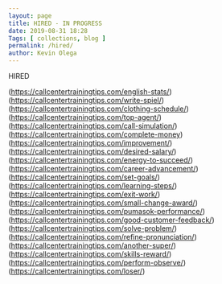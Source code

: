 ```yaml
--- 
layout: page 
title: HIRED - IN PROGRESS	
date: 2019-08-31 18:28
Tags: [ collections, blog ]
permalink: /hired/ 
author: Kevin Olega 
--- 
```

HIRED

(https://callcentertrainingtips.com/english-stats/)
(https://callcentertrainingtips.com/write-spiel/)
(https://callcentertrainingtips.com/clothing-schedule/)
(https://callcentertrainingtips.com/top-agent/)
(https://callcentertrainingtips.com/call-simulation/)
(https://callcentertrainingtips.com/complete-money)
(https://callcentertrainingtips.com/improvement/)
(https://callcentertrainingtips.com/desired-salary/)
(https://callcentertrainingtips.com/energy-to-succeed/)
(https://callcentertrainingtips.com/career-advancement/)
(https://callcentertrainingtips.com/set-goals/)
(https://callcentertrainingtips.com/learning-steps/)
(https://callcentertrainingtips.com/exit-work/)
(https://callcentertrainingtips.com/small-change-award/)
(https://callcentertrainingtips.com/pumasok-performance/)
(https://callcentertrainingtips.com/good-customer-feedback/)
(https://callcentertrainingtips.com/solve-problem/)
(https://callcentertrainingtips.com/refine-pronunciation/)
(https://callcentertrainingtips.com/another-super/)
(https://callcentertrainingtips.com/skills-reward/)
(https://callcentertrainingtips.com/perform-observe/)
(https://callcentertrainingtips.com/loser/)